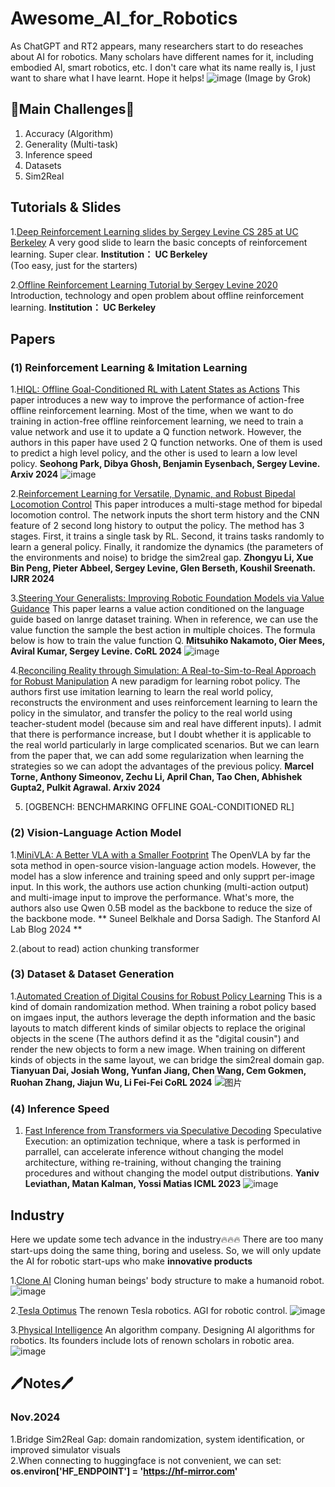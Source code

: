 # Awesome_AI_for_Robotics
As ChatGPT and RT2 appears, many researchers start to do reseaches about AI for robotics. Many scholars have different names for it, including embodied AI, smart robotics, etc. I don't care what its name really is, I just want to share what I have learnt. Hope it helps!
![image](https://github.com/user-attachments/assets/78cd784b-c257-40c0-9296-fda6a717147f)
(Image by Grok)

## 🤔Main Challenges🤔
1. Accuracy (Algorithm)
2. Generality (Multi-task)
3. Inference speed
4. Datasets
5. Sim2Real

## Tutorials & Slides

1.[Deep Reinforcement Learning slides by Sergey Levine CS 285 at UC Berkeley](https://rail.eecs.berkeley.edu/deeprlcourse/)
A very good slide to learn the basic concepts of reinforcement learning. Super clear. **Institution： UC Berkeley**
<br> (Too easy, just for the starters)

2.[Offline Reinforcement Learning Tutorial by Sergey Levine 2020](https://arxiv.org/pdf/2005.01643)
Introduction, technology and open problem about offline reinforcement learning. **Institution： UC Berkeley**



## Papers

### (1) Reinforcement Learning & Imitation Learning
1.[HIQL: Offline Goal-Conditioned RL
with Latent States as Actions](https://proceedings.neurips.cc/paper_files/paper/2023/file/6d7c4a0727e089ed6cdd3151cbe8d8ba-Paper-Conference.pdf)
This paper introduces a new way to improve the performance of action-free offline reinforcement learning. Most of the time, when we want to do training in action-free offline reinforcement learning, we need to train a value network and use it to update a Q function network. However, the authors in this paper have used 2 Q function networks. One of them is used to predict a high level policy, and the other is used to learn a low level policy. **Seohong Park, Dibya Ghosh, Benjamin Eysenbach, Sergey Levine. Arxiv 2024** 
![image](https://github.com/user-attachments/assets/0f2547b4-4fbb-43a3-9f15-ff863d0e3a05)


2.[Reinforcement Learning for Versatile, Dynamic, and Robust Bipedal Locomotion Control](https://arxiv.org/pdf/2401.16889) This paper introduces a multi-stage method for bipedal locomotion control. The network inputs the short term history and the CNN feature of 2 second long history to output the policy. The method has 3 stages. First, it trains a single task by RL. Second, it trains tasks randomly to learn a general policy. Finally, it randomize the dynamics (the parameters of the environments and noise) to bridge the sim2real gap.  **Zhongyu Li, Xue Bin Peng, Pieter Abbeel, Sergey Levine, Glen Berseth, Koushil Sreenath. IJRR 2024** 

3.[Steering Your Generalists: Improving Robotic Foundation Models via Value Guidance](https://openreview.net/pdf?id=6FGlpzC9Po)
This paper learns a value action conditioned on the language guide based on lanrge dataset training. When in reference, we can use the value function the sample the best action in multiple choices. The formula below is how to train the value function Q. **Mitsuhiko Nakamoto, Oier Mees, Aviral Kumar, Sergey Levine. CoRL 2024**
![image](https://github.com/user-attachments/assets/62870f16-21aa-4909-a35e-d07bad3695b7)

4.[Reconciling Reality through Simulation: A Real-to-Sim-to-Real Approach for Robust Manipulation](https://arxiv.org/pdf/2403.03949)
A new paradigm for learning robot policy. The authors first use imitation learning to learn the real world policy, reconstructs the environment and uses reinforcement learning to learn the policy in the simulator, and transfer the policy to the real world using teacher-student model (because sim and real have different inputs). I admit that there is performance increase, but I doubt whether it is applicable to the real world particularly in large complicated scenarios.  But we can learn from the paper that, we can add some regularization when learning the strategies so we can adopt the advantages of the previous policy. **Marcel Torne, Anthony Simeonov, Zechu Li, April Chan, Tao Chen, Abhishek Gupta2, Pulkit Agrawal. Arxiv 2024** 

5. [OGBENCH: BENCHMARKING OFFLINE GOAL-CONDITIONED RL]

### (2) Vision-Language Action Model 
1.[MiniVLA: A Better VLA with a Smaller Footprint](https://ai.stanford.edu/blog/minivla/)
The OpenVLA by far the sota method in open-source vision-language action models. However, the model has a slow inference and training speed and only supprt per-image input. In this work, the authors use action chunking (multi-action output) and multi-image input to improve the performance. What's more, the authors also use Qwen 0.5B model as the backbone to reduce the size of the backbone mode. ** Suneel Belkhale and Dorsa Sadigh. The Stanford AI Lab Blog 2024 ** 

2.(about to read) action chunking transformer


### (3) Dataset & Dataset Generation
1.[Automated Creation of Digital Cousins for Robust Policy Learning](https://arxiv.org/pdf/2410.07408)
This is a kind of domain randomization method. When training a robot policy based on imgaes input, the authors leverage the depth information and the basic layouts to match different kinds of similar objects to replace the original objects in the scene (The authors defind it as the "digital cousin") and render the new objects to form a new image. When training on different kinds of objects in the same layout, we can bridge the sim2real domain gap. **Tianyuan Dai, Josiah Wong, Yunfan Jiang, Chen Wang, Cem Gokmen, Ruohan Zhang, Jiajun Wu, Li Fei-Fei CoRL 2024** 
![图片](https://github.com/user-attachments/assets/f85388b0-4bf7-4ddf-9874-74e83dc095bc)

### (4) Inference Speed 
1. [Fast Inference from Transformers via Speculative Decoding](https://proceedings.mlr.press/v202/leviathan23a.html)
Speculative Execution: an optimization technique, where a task is performed in parrallel, can accelerate inference without changing the model architecture, withing re-training, without changing the training procedures and without changing the model output distributions. **Yaniv Leviathan, Matan Kalman, Yossi Matias ICML 2023**
![image](https://github.com/user-attachments/assets/41a6eb6b-4e0d-4c24-90c9-eb64f644dfb2)



## Industry
Here we update some tech advance in the industry🔥🔥🔥
There are too many start-ups doing the same thing, boring and useless. So, we will only update the AI for robotic start-ups who make **innovative products**

1.[Clone AI](https://www.clonerobotics.com/)
Cloning human beings' body structure to make a humanoid robot.
![image](https://github.com/user-attachments/assets/3a750590-e473-4ce3-a60e-d55d30996af6)

2.[Tesla Optimus](https://x.com/Tesla_Optimus)
The renown Tesla robotics. AGI for robotic control. 
![image](https://github.com/user-attachments/assets/82d682bc-9229-4b94-affd-6a028fbcd162)

3.[Physical Intelligence](https://www.physicalintelligence.company/)
An algorithm company. Designing AI algorithms for robotics. Its founders include lots of renown scholars in robotic area.
![image](https://github.com/user-attachments/assets/99f16bfa-4382-4609-a835-1406d5b7f565)


## 🖊Notes🖊

### Nov.2024
1.Bridge Sim2Real Gap: domain randomization, system identification, or improved simulator visuals <br>
2.When connecting to huggingface is not convenient, we can set: **os.environ['HF_ENDPOINT'] = 'https://hf-mirror.com'**


